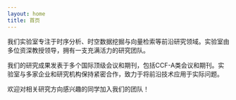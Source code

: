 ```yaml
---
layout: home
title: 首页
---
```


我们实验室专注于时序分析、时空数据挖掘与向量检索等前沿研究领域。实验室由多位资深教授领导，拥有一支充满活力的研究团队。

我们的研究成果发表于多个国际顶级会议和期刊，包括CCF-A类会议和期刊。实验室与多家企业和研究机构保持紧密合作，致力于将前沿技术应用于实际问题。

欢迎对相关研究方向感兴趣的同学加入我们的团队！

